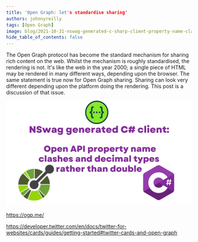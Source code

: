 ```yaml
---
title: 'Open Graph: let's standardise sharing'
authors: johnnyreilly
tags: [Open Graph]
image: blog/2021-10-31-nswag-generated-c-sharp-client-property-name-clash/title-image.png
hide_table_of_contents: false
---
```


The Open Graph protocol has become the standard mechanism for sharing rich content on the web. Whilst the mechanism is roughly standardised, the rendering is not. It's like the web in the year 2000; a single piece of HTML may be rendered in many different ways, depending upon the browser. The same statement is true now for Open Graph sharing. Sharing can look very different depending upon the platform doing the rendering. This post is a discussion of that issue.

![title image reading "NSwag generated C# client: Open API property name clashes and decimal types rather than double" with a C# logo and Open API logos](../static/blog/2021-10-31-nswag-generated-c-sharp-client-property-name-clash/title-image.png)

https://ogp.me/

https://developer.twitter.com/en/docs/twitter-for-websites/cards/guides/getting-started#twitter-cards-and-open-graph
